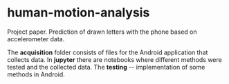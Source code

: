 # human-motion-analysis

Project paper. Prediction of drawn letters with the phone based on accelerometer data. 

The <b>acquisition</b> folder consists of files for the Android application that collects data.
In <b>jupyter</b> there are notebooks where different methods were tested and the collected data. 
The <b>testing</b> -- implementation of some methods in Android.
